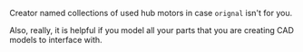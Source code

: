 Creator named collections of used hub motors in case `orignal` isn't for you.  
  
Also, really, it is helpful if you model all your parts that you are creating CAD models to interface with.  
